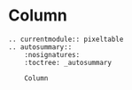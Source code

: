 # Column

```{eval-rst}
.. currentmodule:: pixeltable
.. autosummary::
    :nosignatures:
    :toctree: _autosummary

    Column
```

